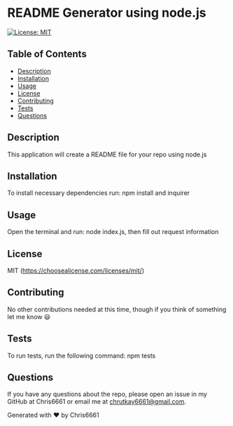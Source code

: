 # README Generator using node.js

[![License: MIT](https://img.shields.io/badge/License-MIT-yellow.svg)](https://opensource.org/licenses/MIT)

## Table of Contents
 - [Description](#description)
 - [Installation](#installation)
 - [Usage](#usage)
 - [License](#license)
 - [Contributing](#contributing)
 - [Tests](#tests)
 - [Questions](#questions)

## Description
 This application will create a README file for your repo using node.js

## Installation
 To install necessary dependencies run: npm install and inquirer

## Usage
 Open the terminal and run: node index.js, then fill out request information

## License
 MIT
 (https://choosealicense.com/licenses/mit/)
 
## Contributing
 No other contributions needed at this time, though if you think of something let me know 😃
 
## Tests
 To run tests, run the following command: npm tests

## Questions
 If you have any questions about the repo, please open an issue in my GitHub at Chris6661 or email me at chrutkay6661@gmail.com.

 Generated with ❤️ by Chris6661

